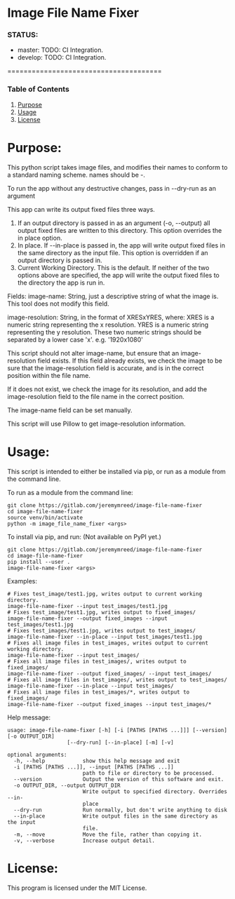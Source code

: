 Image File Name Fixer
======================================

### STATUS:
* master:  TODO: CI Integration.
* develop:  TODO: CI Integration.

======================================
### Table of Contents
1. [Purpose](https://gitlab.com/jeremymreed/image-file-name-fixer#purpose)
2. [Usage](https://gitlab.com/jeremymreed/image-file-name-fixer#usage)
3. [License](https://gitlab.com/jeremymreed/image-file-name-fixer#license)


# Purpose:
This python script takes image files, and modifies their names to
conform to a standard naming scheme.
names should be <image-name>-<image-resolution>.<extension>

To run the app without any destructive changes, pass in --dry-run
as an argument

This app can write its output fixed files three ways.
1. If an output directory is passed in as an argument (-o, --output)
all output fixed files are written to this directory.  This option
overrides the in place option.
2. In place.  If --in-place is passed in, the app will write output
fixed files in the same directory as the input file.  This option
is overridden if an output directory is passed in.
3. Current Working Directory.  This is the default.  If neither
of the two options above are specified, the app will write the
output fixed files to the directory the app is run in.

Fields:
image-name: String, just a descriptive string of what the image is.
This tool does not modify this field.

image-resolution:  String, in the format of XRESxYRES, where:
  XRES is a numeric string representing the x resolution.
  YRES is a numeric string representing the y resolution.
  These two numeric strings should be separated by a lower case 'x'.
  e.g. '1920x1080'

This script should not alter image-name, but ensure that an image-resolution
field exists.  If this field already exists, we check the image to be sure
that the image-resolution field is accurate, and is in the correct
position within the file name.

If it does not exist, we check the image for its resolution, and add the
image-resolution field to the file name in the correct position.

The image-name field can be set manually.

This script will use Pillow to get image-resolution information.

# Usage:
This script is intended to either be installed via pip, or run as
a module from the command line.

To run as a module from the command line:
```
git clone https://gitlab.com/jeremymreed/image-file-name-fixer
cd image-file-name-fixer
source venv/bin/activate
python -m image_file_name_fixer <args>
```

To install via pip, and run:  (Not available on PyPI yet.)
```
git clone https://gitlab.com/jeremymreed/image-file-name-fixer
cd image-file-name-fixer
pip install --user .
image-file-name-fixer <args>
```

Examples:
```
# Fixes test_image/test1.jpg, writes output to current working directory.
image-file-name-fixer --input test_images/test1.jpg
# Fixes test_image/test1.jpg, writes output to fixed_images/
image-file-name-fixer --output fixed_images --input test_images/test1.jpg
# Fixes test_images/test1.jpg, writes output to test_images/
image-file-name-fixer --in-place --input test_images/test1.jpg
# Fixes all image files in test_images, writes output to current working directory.
image-file-name-fixer --input test_images/
# Fixes all image files in test_images/, writes output to fixed_images/
image-file-name-fixer --output fixed_images/ --input test_images/
# Fixes all image files in test_images/, writes output to test_images/
image-file-name-fixer --in-place --input test_images/
# Fixes all image files in test_images/*, writes output to fixed_images/
image-file-name-fixer --output fixed_images --input test_images/*
```

Help message:
```
usage: image-file-name-fixer [-h] [-i [PATHS [PATHS ...]]] [--version] [-o OUTPUT_DIR]
                   [--dry-run] [--in-place] [-m] [-v]

optional arguments:
  -h, --help            show this help message and exit
  -i [PATHS [PATHS ...]], --input [PATHS [PATHS ...]]
                        path to file or directory to be processed.
  --version             Output the version of this software and exit.
  -o OUTPUT_DIR, --output OUTPUT_DIR
                        Write output to specified directory. Overrides --in-
                        place
  --dry-run             Run normally, but don't write anything to disk
  --in-place            Write output files in the same directory as the input
                        file.
  -m, --move            Move the file, rather than copying it.
  -v, --verbose         Increase output detail.
```

# License:
This program is licensed under the MIT License.

